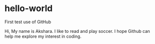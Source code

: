 # hello-world
First test use of GitHub

Hi, My name is Akshara. I like to read and play soccer. I hope Github can help me explore my interest in coding.
